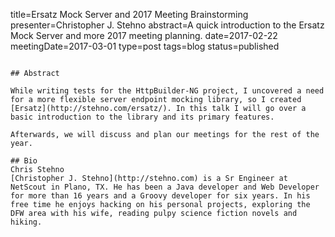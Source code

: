 title=Ersatz Mock Server and 2017 Meeting Brainstorming
presenter=Christopher J. Stehno
abstract=A quick introduction to the Ersatz Mock Server and more 2017 meeting planning.
date=2017-02-22
meetingDate=2017-03-01
type=post
tags=blog
status=published
~~~~~~

## Abstract

While writing tests for the HttpBuilder-NG project, I uncovered a need for a more flexible server endpoint mocking library, so I created [Ersatz](http://stehno.com/ersatz/). In this talk I will go over a basic introduction to the library and its primary features.

Afterwards, we will discuss and plan our meetings for the rest of the year.

## Bio
Chris Stehno
[Christopher J. Stehno](http://stehno.com) is a Sr Engineer at NetScout in Plano, TX. He has been a Java developer and Web Developer for more than 16 years and a Groovy developer for six years. In his free time he enjoys hacking on his personal projects, exploring the DFW area with his wife, reading pulpy science fiction novels and hiking.
